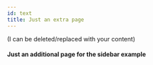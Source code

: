 ```yaml
---
id: text
title: Just an extra page
---
```

(I can be deleted/replaced with your content)

#### Just an additional page for the sidebar example

